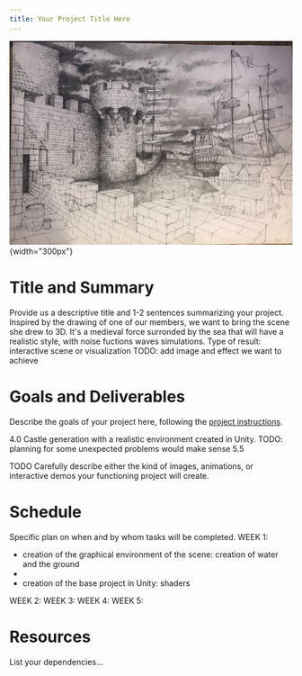 ```yaml
---
title: Your Project Title Here
---
```


![Put a nice picture here](images/castle.jpg){width="300px"}

# Title and Summary

Provide us a descriptive title and 1-2 sentences summarizing your project.
Inspired by the drawing of one of our members, we want to bring the scene she drew to 3D. It's a medieval force surronded by the sea that will have a realistic style, with 
noise fuctions waves simulations.
Type of result: interactive scene or visualization
TODO: add image and effect we want to achieve

# Goals and Deliverables

Describe the goals of your project here, following the
[project instructions](https://lgg.epfl.ch/teaching/ICG2019/icg_lectures/2019_project_instructions).

4.0 Castle generation with a realistic environment created in Unity.
TODO: planning for some unexpected problems would make sense
5.5

TODO Carefully describe either the kind of images, animations, or interactive demos your functioning project will create.

# Schedule

Specific plan on when and by whom tasks will be completed.
WEEK 1:
- creation of the graphical environment of the scene: creation of water and the ground
- 
- creation of the base project in Unity: shaders 

WEEK 2:
WEEK 3:
WEEK 4:
WEEK 5:

# Resources

List your dependencies...




